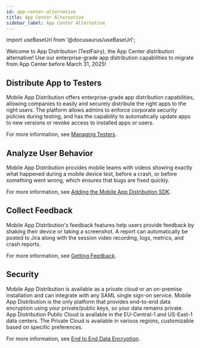 ```yaml
---
id: app-center-alternative
title: App Center Alternative
sidebar_label: App Center Alternative
---
```


import useBaseUrl from '@docusaurus/useBaseUrl';

Welcome to App Distribution (TestFairy), the App Center distribution alternative! Use our enterprise-grade app distribution capabilities to migrate from App Center before March 31, 2025!

## Distribute App to Testers

Mobile App Distribution offers enterprise-grade app distribution capabilities, allowing companies to easily and securely distribute the right apps to the right users. The platform allows admins to enforce corporate security policies during testing, and has the capability to automatically update apps to new versions or revoke access to installed apps or users.

For more information, see [Managing Testers](/testfairy/testers/managing-testers/).

## Analyze User Behavior

Mobile App Distribution provides mobile teams with videos showing exactly what happened during a mobile device test, before a crash, or before something went wrong, which ensures that bugs are fixed quickly.

For more information, see [Adding the Mobile App Distribution SDK](/testfairy/sdk/adding-tf-sdk/).

## Collect Feedback

Mobile App Distribution's feedback features help users provide feedback by shaking their device or taking a screenshot. A report can automatically be posted to Jira along with the session video recording, logs, metrics, and crash reports.

For more information, see [Getting Feedback](/testfairy/sdk/user-feedback/).

## Security

Mobile App Distribution is available as a private cloud or an on-premise installation and can integrate with any SAML single sign-on service. Mobile App Distribution is the only platform that provides end-to-end data encryption using your private/public keys, so your data remains private.
App Distribution Public Cloud is available in the EU-Central-1 and US-East-1 data centers. The Private Cloud is available in various regions, customizable based on specific preferences. 

For more information, see [End to End Data Encryption](/testfairy/sdk/security/data-encryption/).
